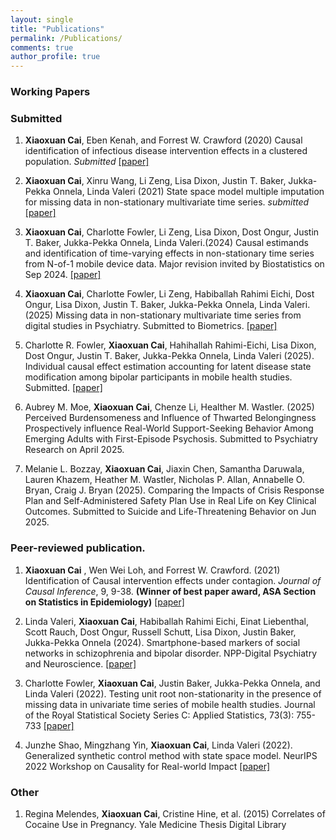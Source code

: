 ```yaml
---
layout: single
title: "Publications"
permalink: /Publications/
comments: true
author_profile: true
---
```


### Working Papers

### Submitted

1.  **Xiaoxuan Cai**, Eben Kenah, and Forrest W. Crawford (2020) Causal identification of infectious disease intervention effects in a clustered population. *Submitted* <a href="https://arxiv.org/abs/2105.03493"> [paper] </a>

2.  **Xiaoxuan Cai**, Xinru Wang, Li Zeng, Lisa Dixon, Justin T. Baker, Jukka-Pekka Onnela, Linda Valeri (2021) State space model multiple imputation for missing data in non-stationary multivariate time series. *submitted* <a href="https://arxiv.org/abs/2206.14343"> [paper] </a>

3. **Xiaoxuan Cai**, Charlotte Fowler, Li Zeng, Lisa Dixon, Dost Ongur, Justin T. Baker, Jukka-Pekka Onnela, Linda Valeri.(2024) Causal estimands and identification of time-varying effects in non-stationary time series from N-of-1 mobile device data. Major revision invited by Biostatistics on Sep 2024. <a href="https://arxiv.org/abs/2407.17666"> [paper] </a>

4. **Xiaoxuan Cai**, Charlotte Fowler, Li Zeng, Habiballah Rahimi Eichi, Dost Ongur, Lisa Dixon, Justin T. Baker, Jukka-Pekka Onnela, Linda Valeri. (2025) Missing data in non-stationary multivariate time series from digital studies in Psychiatry. Submitted to Biometrics. <a href="https://arxiv.org/abs/2506.14946"> [paper] </a>

5. Charlotte R. Fowler, **Xiaoxuan Cai**, Hahihallah Rahimi-Eichi, Lisa Dixon, Dost Ongur, Justin T. Baker, Jukka-Pekka Onnela, Linda Valeri (2025). Individual causal effect estimation accounting for latent disease state modification among bipolar participants in mobile health studies. Submitted. <a href="https://arxiv.org/abs/2501.08270"> [paper] </a>

6. Aubrey M. Moe, **Xiaoxuan Cai**, Chenze Li, Healther M. Wastler. (2025) Perceived Burdensomeness and Influence of Thwarted Belongingness Prospectively influence Real-World Support-Seeking Behavior Among Emerging Adults with First-Episode Psychosis. Submitted to Psychiatry Research on April 2025.

7. Melanie L. Bozzay, **Xiaoxuan Cai**, Jiaxin Chen, Samantha Daruwala, Lauren Khazem, Heather M. Wastler, Nicholas P. Allan, Annabelle O. Bryan, Craig J. Bryan (2025). Comparing the Impacts of Crisis Response Plan and Self-Administered Safety Plan Use in Real Life on Key Clinical Outcomes. Submitted to Suicide and Life-Threatening Behavior on Jun 2025.

### Peer-reviewed publication.

1. **Xiaoxuan Cai** , Wen Wei Loh, and Forrest W. Crawford. (2021) Identification of Causal intervention effects under contagion. *Journal of Causal Inference*, 9, 9-38.  **(Winner of best paper award, ASA Section on Statistics in Epidemiology)** <a href="https://www.degruyter.com/document/doi/10.1515/jci-2019-0033/html"> [paper] </a>

2. Linda Valeri, **Xiaoxuan Cai**, Habiballah Rahimi Eichi, Einat Liebenthal, Scott Rauch, Dost Ongur, Russell Schutt, Lisa Dixon, Justin Baker, Jukka-Pekka Onnela (2024). Smartphone-based markers of social networks in schizophrenia and bipolar disorder. NPP-Digital Psychiatry and Neuroscience. <a href="https://www.nature.com/articles/s44277-024-00013-w"> [paper] </a>

3. Charlotte Fowler, **Xiaoxuan Cai**, Justin Baker, Jukka-Pekka Onnela, and Linda Valeri (2022). Testing unit root non-stationarity in the presence of missing data in univariate time series of mobile health studies. Journal of the Royal Statistical Society Series C: Applied Statistics, 73(3): 755-733  <a href="https://academic.oup.com/jrsssc/article/73/3/755/7616646"> [paper] </a>

4. Junzhe Shao, Mingzhang Yin, **Xiaoxuan Cai**, Linda Valeri (2022). Generalized synthetic control method with state space model. NeurIPS 2022 Workshop on Causality for Real-world Impact <a href="https://openreview.net/forum?id=OwyiIBIFCrn"> [paper] </a>


### Other
1. Regina Melendes, **Xiaoxuan Cai**, Cristine Hine, et al. (2015) Correlates of Cocaine Use in Pregnancy. Yale Medicine Thesis Digital Library
